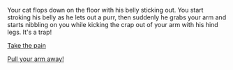 Your cat flops down on the floor with his belly sticking out. 
You start stroking his belly as he lets out a purr, then suddenly he grabs your arm 
and starts nibbling on you while kicking the crap out of your arm with his hind legs. It's a trap!

[Take the pain](take-the-pain/take-the-pain.md)

[Pull your arm away!](pull-arm-away/pull-arm-away.md)
